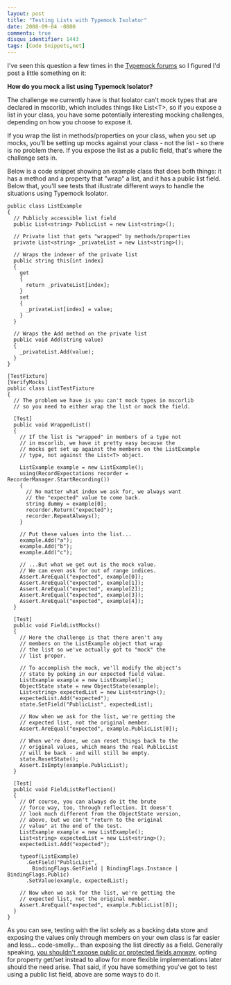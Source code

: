 ```yaml
---
layout: post
title: "Testing Lists with Typemock Isolator"
date: 2008-09-04 -0800
comments: true
disqus_identifier: 1443
tags: [Code Snippets,net]
---
```

I've seen this question a few times in the [Typemock
forums](http://www.typemock.com/community/index.php) so I figured I'd
post a little something on it:

**How do you mock a list using Typemock Isolator?**

The challenge we currently have is that Isolator can't mock types that
are declared in mscorlib, which includes things like List\<T\>, so if
you expose a list in your class, you have some potentially interesting
mocking challenges, depending on how you choose to expose it.

If you wrap the list in methods/properties on your class, when you set
up mocks, you'll be setting up mocks against your class - not the list -
so there is no problem there. If you expose the list as a public field,
that's where the challenge sets in.

Below is a code snippet showing an example class that does both things:
it has a method and a property that "wrap" a list, and it has a public
list field. Below that, you'll see tests that illustrate different ways
to handle the situations using Typemock Isolator.

    public class ListExample
    {
      // Publicly accessible list field
      public List<string> PublicList = new List<string>();
      
      // Private list that gets "wrapped" by methods/properties
      private List<string> _privateList = new List<string>();
      
      // Wraps the indexer of the private list
      public string this[int index]
      {
        get
        {
          return _privateList[index];
        }
        set
        {
          _privateList[index] = value;
        }
      }
      
      // Wraps the Add method on the private list
      public void Add(string value)
      {
        _privateList.Add(value);
      }
    }

    [TestFixture]
    [VerifyMocks]
    public class ListTestFixture
    {
      // The problem we have is you can't mock types in mscorlib
      // so you need to either wrap the list or mock the field.

      [Test]
      public void WrappedList()
      {
        // If the list is "wrapped" in members of a type not
        // in mscorlib, we have it pretty easy because the
        // mocks get set up against the members on the ListExample
        // type, not against the List<T> object.
        
        ListExample example = new ListExample();
        using(RecordExpectations recorder = RecorderManager.StartRecording())
        {
          // No matter what index we ask for, we always want
          // the "expected" value to come back.
          string dummy = example[0];
          recorder.Return("expected");
          recorder.RepeatAlways();
        }
        
        // Put these values into the list...
        example.Add("a");
        example.Add("b");
        example.Add("c");
        
        // ...But what we get out is the mock value.
        // We can even ask for out of range indices.
        Assert.AreEqual("expected", example[0]);
        Assert.AreEqual("expected", example[1]);
        Assert.AreEqual("expected", example[2]);
        Assert.AreEqual("expected", example[3]);
        Assert.AreEqual("expected", example[4]);
      }
      
      [Test]
      public void FieldListMocks()
      {
        // Here the challenge is that there aren't any
        // members on the ListExample object that wrap
        // the list so we've actually got to "mock" the
        // list proper.
        
        // To accomplish the mock, we'll modify the object's
        // state by poking in our expected field value.
        ListExample example = new ListExample();
        ObjectState state = new ObjectState(example);
        List<string> expectedList = new List<string>();
        expectedList.Add("expected");
        state.SetField("PublicList", expectedList);
        
        // Now when we ask for the list, we're getting the
        // expected list, not the original member.
        Assert.AreEqual("expected", example.PublicList[0]);
        
        // When we're done, we can reset things back to the
        // original values, which means the real PublicList
        // will be back - and will still be empty.
        state.ResetState();
        Assert.IsEmpty(example.PublicList);
      }
      
      [Test]
      public void FieldListReflection()
      {
        // Of course, you can always do it the brute
        // force way, too, through reflection. It doesn't
        // look much different from the ObjectState version,
        // above, but we can't "return to the original
        // value" at the end of the test.
        ListExample example = new ListExample();
        List<string> expectedList = new List<string>();
        expectedList.Add("expected");
        
        typeof(ListExample)
          .GetField("PublicList",
            BindingFlags.GetField | BindingFlags.Instance | BindingFlags.Public)
          .SetValue(example, expectedList);
        
        // Now when we ask for the list, we're getting the
        // expected list, not the original member.
        Assert.AreEqual("expected", example.PublicList[0]);
      }
    }

As you can see, testing with the list solely as a backing data store and
exposing the values only through members on your own class is far easier
and less... code-smelly... than exposing the list directly as a field.
Generally speaking, [you shouldn't expose public or protected fields
anyway](http://msdn.microsoft.com/en-us/library/ta31s3bc.aspx), opting
for property get/set instead to allow for more flexible implementations
later should the need arise. That said, if you have something you've got
to test using a public list field, above are some ways to do it.

